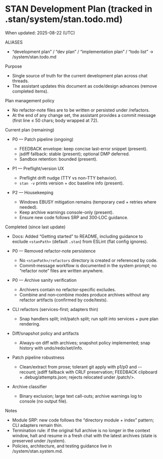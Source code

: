 # STAN Development Plan (tracked in .stan/system/stan.todo.md)

When updated: 2025-08-22 (UTC)

ALIASES

- “development plan” / “dev plan” / “implementation plan” / “todo list”
  → <stanPath>/system/stan.todo.md

Purpose

- Single source of truth for the current development plan across chat
  threads.
- The assistant updates this document as code/design advances (remove
  completed items).

Plan management policy

- No refactor-note files are to be written or persisted under
  <stanPath>/refactors.
- At the end of any change set, the assistant provides a commit message
  (first line ≤ 50 chars; body wrapped at 72).

Current plan (remaining)

- P0 — Patch pipeline (ongoing)
  - FEEDBACK envelope: keep concise last-error snippet (present).
  - jsdiff fallback: stable (present); optional DMP deferred.
  - Sandbox retention: bounded (present).

- P1 — Preflight/version UX
  - Preflight drift nudge (TTY vs non-TTY behavior).
  - `stan -v` prints version + doc baseline info (present).

- P2 — Housekeeping
  - Windows EBUSY mitigation remains (temporary cwd + retries where
    needed).
  - Keep archive warnings console-only (present).
  - Ensure new code follows SRP and 300‑LOC guidance.

Completed (since last update)

- Docs: Added “Getting started” to README, including guidance to exclude
  `<stanPath>` (default `.stan`) from ESLint (flat config ignores).

- P0 — Removed refactor-note persistence
  - No `<stanPath>/refactors` directory is created or referenced by code.
  - Commit‑message workflow is documented in the system prompt; no “refactor
    note” files are written anywhere.

- P0 — Archive sanity verification
  - Archivers contain no refactor‑specific excludes.
  - Combine and non‑combine modes produce archives without any refactor
    artifacts (confirmed by code/tests).

- CLI refactors (services-first; adapters thin)
  - Snap handlers split; init/patch split; run split into services +
    pure plan rendering.
- Diff/snapshot policy and artifacts
  - Always-on diff with archives; snapshot policy implemented; snap
    history with undo/redo/set/info.
- Patch pipeline robustness
  - Clean/extract from prose; tolerant git apply with p1/p0 and
    --recount; jsdiff fallback with CRLF preservation; FEEDBACK
    clipboard + .debug/attempts.json; rejects relocated under
    <stanPath>/patch/>.
- Archive classifier
  - Binary exclusion; large text call-outs; archive warnings log to
    console (no output file).

Notes

- Module SRP: new code follows the “directory module + index” pattern;
  CLI adapters remain thin.
- Termination rule: if the original full archive is no longer in the
  context window, halt and resume in a fresh chat with the latest
  archives (state is preserved under <stanPath>/system).
- Policies, architecture, and testing guidance live in
  <stanPath>/system/stan.system.md.
